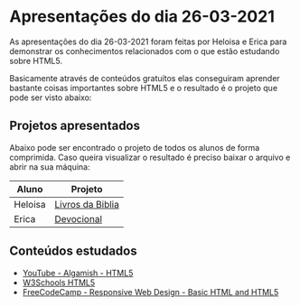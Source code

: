 # Apresentações do dia 26-03-2021

As apresentações do dia 26-03-2021 foram feitas por Heloisa e Erica para demonstrar os conhecimentos relacionados com o que estão estudando sobre HTML5.

Basicamente através de conteúdos gratuítos elas conseguiram aprender bastante coisas importantes sobre HTML5 e o resultado é o projeto que pode ser visto abaixo:

## Projetos apresentados

Abaixo pode ser encontrado o projeto de todos os alunos de forma comprimida. Caso queira visualizar o resultado é preciso baixar o arquivo e abrir na sua máquina:

| Aluno   | Projeto |
| ------- | ------- |
| Heloisa | [Livros da Biblia][heloisa] |
| Erica   | [Devocional][erica]         |

## Conteúdos estudados

* [YouTube - Algamish - HTML5](https://youtube.com/playlist?list=PLRZNNbGLneVdSguQJ1Gm9Ztis367Z6dvI)
* [W3Schools HTML5](https://www.w3schools.com/html/default.asp)
* [FreeCodeCamp - Responsive Web Design - Basic HTML  and HTML5](https://www.freecodecamp.org/learn/responsive-web-design/#basic-html-and-html5)

[//]: # (These are reference links used in the body of this note and get stripped out when the markdown processor does its job. There is no need to format nicely because it shouldn't be seen.)

[heloisa]: <heloisa>
[erica]: <erica>
